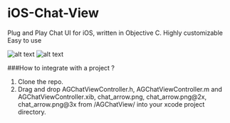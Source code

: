 # iOS-Chat-View
Plug and Play Chat UI for iOS, written in Objective C. 
Highly customizable
Easy to use

![alt text](http://i.imgur.com/oNVWFAX.png "Logo Title Text 1")
![alt text](http://i.imgur.com/C5Kpwxy.png "Logo Title Text 1")

###How to integrate with a project ?
1. Clone the repo.
2. Drag and drop AGChatViewController.h, AGChatViewController.m and AGChatViewController.xib, chat_arrow.png, chat_arrow.png@2x, chat_arrow.png@3x from /AGChatView/ into your xcode project directory.